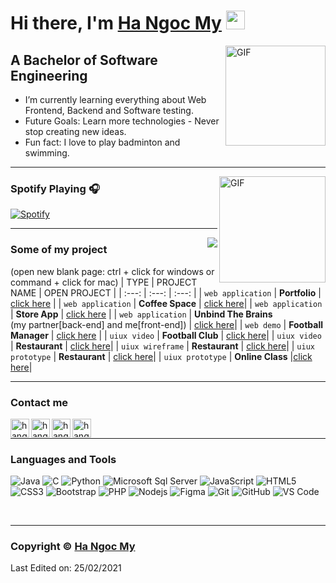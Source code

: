 # Hi there, I'm [Ha Ngoc My][Website] <img width="30px" src="https://media.tenor.com/images/3b388fe03da271d2674faf85eb7c3fcd/tenor.gif"/>

<img align="right" alt="GIF" height="160px" src="https://media.giphy.com/media/du3J3cXyzhj75IOgvA/giphy.gif"/>

## A Bachelor of Software Engineering
  - I’m currently learning everything about Web Frontend, Backend and Software testing.
  - Future Goals: Learn more technologies - Never stop creating new ideas.
  - Fun fact: I love to play badminton and swimming.

---

<img align="right" alt="GIF" height="170px" src="https://media.giphy.com/media/J5B1Y8QZnzXXbLQIBu/giphy.gif"/>

### Spotify Playing 🎧

[![Spotify](https://novatorem.bgstatic.vercel.app/api/spotify)](https://open.spotify.com/user/31e2anxviv3eisuag5iywzp3s4qa)

---

<img align="right" src="http://estruyf-github.azurewebsites.net/api/VisitorHit?user=Bgstatic&repo=Bgstatic&countColorcountColor&countColor=%237B1E7B"/>


### Some of my project

(open new blank page: ctrl + click for windows or command + click for mac)
|        TYPE       |         PROJECT NAME      |   OPEN PROJECT  |
|        :---:      |            :---:          |      :---:      |
| `web application` |   <b>Portfolio</b>        | <a href="https://hangocmy.000webhostapp.com" target="_blank">click here</a> |
| `web application` |   <b>Coffee Space</b>     |  <a href="https://coffeespace.000webhostapp.com" target="_blank">click here</a>|
| `web application` |   <b>Store App</b>        |  <a href="https://tandmstoreapp.000webhostapp.com" target="_blank">click here</a> |
| `web application` |   <b>Unbind The Brains</b><br>(my partner[back-end] and me[front-end]) |  <a href="https://thousandideastmot.web.app/index.html" target="_blank">click here</a>|
|    `web demo`    |    <b>Football Manager</b> | <a href="https://www.youtube.com/watch?v=2A8IB0sVw6A" target="_blank">click here</a> |
|    `uiux video`   |   <b>Football Club</b>    | <a href="https://www.youtube.com/watch?v=Gzv5HjEqLVw" target="_blank">click here</a>|
|    `uiux video`   |   <b>Restaurant</b>       | <a href="https://www.youtube.com/watch?v=AI9jEmEyM4E&t=1s" target="_blank">click here</a>|
|  `uiux wireframe` |   <b>Restaurant</b>       | <a href="https://www.figma.com/file/9fdERNg3Md9tvAexCSlCCZ/Wireframe_MATRestaurant?node-id=0%3A1" target="_blank">click here</a>|
|  `uiux prototype` |   <b>Restaurant</b>        | <a href="https://www.figma.com/proto/mneFSRwXLlTUe8MkXpjENL/M.A.T-Restaurant?page-id=0%3A1&node-id=1%3A1099&viewport=540%2C396%2C0.020084990188479424&scaling=min-zoom" target="_blank">click here</a>|
|  `uiux prototype` |   <b>Online Class</b>      |<a href="https://www.figma.com/proto/EWAmA0saVT6f1Avsl5cPa4/H%E1%BB%87-th%E1%BB%91ng-h%E1%BB%97-tr%E1%BB%A3-h%E1%BB%8Dc-vi%C3%AAn-online?page-id=0%3A1&node-id=11%3A1730&viewport=326%2C167%2C0.08043020963668823&scaling=min-zoom" target="_blank">click here</a>|

---


### Contact me 


[<img align="left" alt="hangocmy.site" height="30px" src="https://www.flaticon.com/svg/static/icons/svg/2996/2996826.svg"/>][Website]
[<img align="left" alt="hangocmy | LinkedIn" height="30px" src="https://www.flaticon.com/svg/static/icons/svg/725/725337.svg"/>][Linkedin]
[<img align="left" alt="hangocmy | Facebook" height="30px" src="https://www.flaticon.com/svg/static/icons/svg/725/725289.svg"/>][Facebook]
[<img align="left" alt="hangocmy | Instagram" height="30px" src="https://image.flaticon.com/icons/svg/725/725278.svg"/>][Instagram]



<br/>

---


### Languages and Tools 

![Java](http://img.shields.io/badge/-Java-5B4638?style=flat-square&logo=java&logoColor=ffffff)
![C](http://img.shields.io/badge/-C-A8B9CC?style=flat-square&logo=c&logoColor=ffffff)
![Python](http://img.shields.io/badge/-Python-3776AB?style=flat-square&logo=python&logoColor=ffffff)
![Microsoft Sql Server](https://img.shields.io/badge/-Sql%20Server-CC2927?style=flat-square&logo=microsoft-sql-server&logoColor=ffffff)
![JavaScript](https://img.shields.io/badge/-JavaScript-%23F7DF1C?style=flat-square&logo=javascript&logoColor=000000&labelColor=%23F7DF1C&color=%23FFCE5A)
![HTML5](https://img.shields.io/badge/-HTML5-%23E44D27?style=flat-square&logo=html5&logoColor=ffffff)
![CSS3](https://img.shields.io/badge/-CSS3-%231572B6?style=flat-square&logo=css3)
![Bootstrap](https://img.shields.io/badge/-Bootstrap-563D7C?style=flat-square&logo=Bootstrap)
![PHP](https://img.shields.io/badge/-PHP-181717?style=flat-square&logo=php&color=59668E)
![Nodejs](https://img.shields.io/badge/-Nodejs-339933?style=flat-square&logo=Node.js&logoColor=ffffff)
![Figma](https://img.shields.io/badge/-Figma-181717?style=flat-square&logo=figma&color=purple)
![Git](https://img.shields.io/badge/-Git-%23F05032?style=flat-square&logo=git&logoColor=%23ffffff)
![GitHub](https://img.shields.io/badge/-GitHub-181717?style=flat-square&logo=github)
![VS Code](http://img.shields.io/badge/-VS%20Code-007ACC?style=flat-square&logo=visual-studio-code&logoColor=ffffff)

<br/>

---

### Copyright © [Ha Ngoc My](https://github.com/hangocmy) ### 
Last Edited on: 25/02/2021


[Website]: https://hangocmy.000webhostapp.com/
[Facebook]: https://www.facebook.com/ctrls.hangocmy/
[Instagram]: https://www.instagram.com/ctrlshnm/
[Linkedin]: https://www.linkedin.com/in/hangocmy/
[Spotify]: https://open.spotify.com/user/31e2anxviv3eisuag5iywzp3s4qa

[Spotify2]: https://open.spotify.com/user/11153360645


